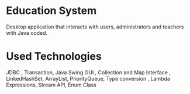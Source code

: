 # Education System

Desktop application that interacts with users, administrators and teachers with Java coded.


# Used Technologies
JDBC , Transaction, Java Swing GUI , Collection and Map Interface , LinkedHashSet, ArrayList, PriorityQueue, Type conversion , Lambda Expressions, Stream API, Enum Class

